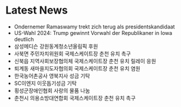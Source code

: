 # Latest News
-  Ondernemer Ramaswamy trekt zich terug als presidentskandidaat
-  US-Wahl 2024: Trump gewinnt Vorwahl der Republikaner in Iowa deutlich
-  삼성메디슨 강원동계청소년올림픽 후원
-  사북면 주민자치위원회 국제스케이트장 춘천 유치 촉구
-  신북읍 지역사회보장협의체 국제스케이트장 춘천 유치 릴레이 응원
-  퇴계동 새마을지도자협의회 국제스케이트장 춘천 유치 염원
-  한국농어촌공사 영북지사 성금 기탁
-  SC이엔지 이웃돕기성금 기탁
-  횡성군장애인협회 사랑의 물품 나눔
-  춘천시 의용소방대연합회 국제스케이트장 춘천 유치 촉구
